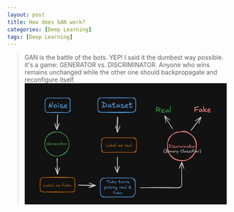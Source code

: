 ```yaml
---
layout: post
title: How does GAN work?
categories: [Deep Learning]
tags: [Deep Learning]
---
```

> GAN is the battle of the bots.
YEP! I said it the dumbest way possible. it's a game: GENERATOR vs. DISCRIMINATOR.
Anyone who wins remains unchanged while the other one should backpropagate and reconfigure itself.
![GANs Structure](https://github.com/itsalirezajalouli/itsalirezajalouli.github.io/blob/main/_posts/img0.jpg "GANs Structure")
